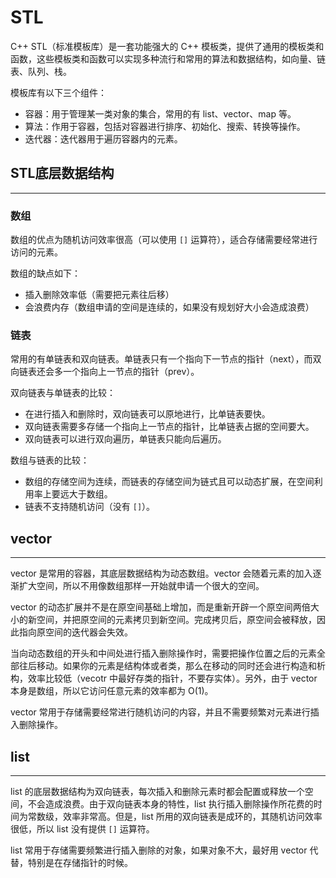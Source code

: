 # STL

C++ STL（标准模板库）是一套功能强大的 C++ 模板类，提供了通用的模板类和函数，这些模板类和函数可以实现多种流行和常用的算法和数据结构，如向量、链表、队列、栈。

模板库有以下三个组件：

* 容器：用于管理某一类对象的集合，常用的有 list、vector、map 等。
* 算法：作用于容器，包括对容器进行排序、初始化、搜索、转换等操作。
* 迭代器：迭代器用于遍历容器内的元素。

## STL底层数据结构

---

### 数组

数组的优点为随机访问效率很高（可以使用 `[]` 运算符），适合存储需要经常进行访问的元素。

数组的缺点如下：

* 插入删除效率低（需要把元素往后移）
* 会浪费内存（数组申请的空间是连续的，如果没有规划好大小会造成浪费）

### 链表

常用的有单链表和双向链表。单链表只有一个指向下一节点的指针（next），而双向链表还会多一个指向上一节点的指针（prev）。

双向链表与单链表的比较：

* 在进行插入和删除时，双向链表可以原地进行，比单链表要快。
* 双向链表需要多存储一个指向上一节点的指针，比单链表占据的空间要大。
* 双向链表可以进行双向遍历，单链表只能向后遍历。

数组与链表的比较：

* 数组的存储空间为连续，而链表的存储空间为链式且可以动态扩展，在空间利用率上要远大于数组。
* 链表不支持随机访问（没有 `[]`）。

## vector

---

vector 是常用的容器，其底层数据结构为动态数组。vector 会随着元素的加入逐渐扩大空间，所以不用像数组那样一开始就申请一个很大的空间。

vector 的动态扩展并不是在原空间基础上增加，而是重新开辟一个原空间两倍大小的新空间，并把原空间的元素拷贝到新空间。完成拷贝后，原空间会被释放，因此指向原空间的迭代器会失效。

当向动态数组的开头和中间处进行插入删除操作时，需要把操作位置之后的元素全部往后移动。如果你的元素是结构体或者类，那么在移动的同时还会进行构造和析构，效率比较低（vecotr 中最好存类的指针，不要存实体）。另外，由于 vector 本身是数组，所以它访问任意元素的效率都为 O(1)。

vector 常用于存储需要经常进行随机访问的内容，并且不需要频繁对元素进行插入删除操作。

## list

---

list 的底层数据结构为双向链表，每次插入和删除元素时都会配置或释放一个空间，不会造成浪费。由于双向链表本身的特性，list 执行插入删除操作所花费的时间为常数级，效率非常高。但是，list 所用的双向链表是成环的，其随机访问效率很低，所以 list 没有提供 `[]` 运算符。

list 常用于存储需要频繁进行插入删除的对象，如果对象不大，最好用 vector 代替，特别是在存储指针的时候。